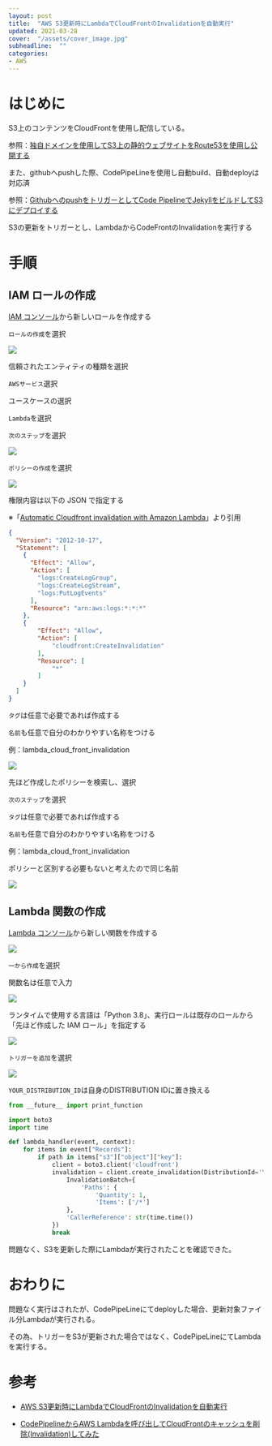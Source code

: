 ```yaml
---
layout: post
title:  "AWS S3更新時にLambdaでCloudFrontのInvalidationを自動実行"
updated: 2021-03-28
cover:  "/assets/cover_image.jpg"
subheadline:  ""
categories: 
- AWS
---
```


# はじめに

S3上のコンテンツをCloudFrontを使用し配信している。

参照：[独自ドメインを使用してS3上の静的ウェブサイトをRoute53を使用し公開する](https://kurutasu.github.io/2019/06/18/aws-s3-route53)

また、githubへpushした際、CodePipeLineを使用し自動build、自動deployは対応済

参照：[GithubへのpushをトリガーとしてCode PipelineでJekyllをビルドしてS3にデプロイする](https://kurutasu.github.io/2021/03/26/AWSCodeipeline-S3-Jekyll-github)

S3の更新をトリガーとし、LambdaからCodeFrontのInvalidationを実行する

# 手順

## IAM ロールの作成

[IAM コンソール](https://console.aws.amazon.com/iam/home?region=us-east-1#/users)から新しいロールを作成する

`ロールの作成`を選択

![](https://lh3.googleusercontent.com/pw/ACtC-3dVoJ0aXZb80LcRotH1AEnuuXp5-7WmzuXdU6dvzmgrJHS9_MHHqnHTq0a7-G-RnHIyPI6S7LfND1EachJVwNAj2xyRCZ2sLt_CS-i0dx-j5W6b0VbJ4aNxIByZJ-tut3Kn1gcDwW2DNsfEYlWNkF_s=w1322-h529-no?authuser=0)

信頼されたエンティティの種類を選択

`AWSサービス`選択

ユースケースの選択

`Lambda`を選択

`次のステップ`を選択

![](https://lh3.googleusercontent.com/pw/ACtC-3dluFNEQGK_3czOMRVmbQA3Rk-hENhvS5mxhFmQfV5IWsP4qOVJgf48mklSG2saz9LyKPLIPsuDX-UOeiBAvk1LP2FJoVJOH1WwV2zrotzydgfmRylR5d9p9XxTWAf-7o0GBGmnRD5KrgKrdHblGP_Z=w977-h545-no?authuser=0)

`ポリシーの作成`を選択

![](https://lh3.googleusercontent.com/pw/ACtC-3fYElxDQS0NW9ycQ8lTOaYs1fLt7vdB5bau3E88qhjgBj1aUvnUELGE0dWAioDlMZmj4rSmPMv9kA0oMGCLLtpheqEGkeJu2GvzMl_9Dcf0Si8x9zMHx7HEy9csqP7bNXaDWLEsf2kQ7pGk8j9UJUdO=w977-h548-no?authuser=0)

権限内容は以下の JSON で指定する

※「[Automatic Cloudfront invalidation with Amazon Lambda](https://blog.miguelangelnieto.net/posts/Automatic_Cloudfront_invalidation_with_Amazon_Lambda.html)」より引用

```json
{
  "Version": "2012-10-17",
  "Statement": [
    {
      "Effect": "Allow",
      "Action": [
        "logs:CreateLogGroup",
        "logs:CreateLogStream",
        "logs:PutLogEvents"
      ],
      "Resource": "arn:aws:logs:*:*:*"
    },
    {
        "Effect": "Allow",
        "Action": [
            "cloudfront:CreateInvalidation"
        ],
        "Resource": [
            "*"
        ]
    }
  ]
}
```

`タグ`は任意で必要であれば作成する

`名前`も任意で自分のわかりやすい名称をつける

例：lambda_cloud_front_invalidation

![](https://lh3.googleusercontent.com/pw/ACtC-3dzCrRpdIx-uIL02khI_wpN2Cl401C8G9WiNxtR2I2DiCb_QXPSAmr7e0YR7tZbTdbvhIFhebzB1X3vNVEv-bul9ECYYkOvakgzzN-cBAoyT-Y8sDzk3kyS_ta7Am4TcJ924ufQX9XLn7eUX7_9H7_K=w1163-h482-no?authuser=0)

先ほど作成したポリシーを検索し、選択

`次のステップ`を選択

`タグ`は任意で必要であれば作成する

`名前`も任意で自分のわかりやすい名称をつける

例：lambda_cloud_front_invalidation

ポリシーと区別する必要もないと考えたので同じ名前

![](https://lh3.googleusercontent.com/pw/ACtC-3fKQeiXmuCKvU_lvbpB-NiUa7VQAhAZhUuiBlVV5JLcuO-tBgNFIaYAw2-9mnNG_5PhsBI5Ko8pXUCc4T-0iiOgxg5CpKzoM_xawvN0NzGfWQ6kYV1RMAGbkgNK8ShsOEHXrV8duxM1vo_vOugSmSz3=w973-h543-no?authuser=0)

## Lambda 関数の作成

[Lambda コンソール](https://ap-northeast-1.console.aws.amazon.com/lambda/home?region=ap-northeast-1#/functions)から新しい関数を作成する

![](https://lh3.googleusercontent.com/pw/ACtC-3dEtzTN_8eNl_gG4NVZ2kd6ZRa959AzYSiNhbdUWBmzO-hRTBkQgot1HuJb4I-DiyTIwhqiGYHSp5GUZpgsvRW6nRzQLdnc7RwRwtuPdjm_CD44w7N152FBiT-92PpMs1RyqzxH2GGjUS2k0KeTeq0W=w1285-h401-no?authuser=0)

`一から作成`を選択

関数名は任意で入力

![](https://lh3.googleusercontent.com/pw/ACtC-3eUhVHFQCTjDkvqeyzIRPkLA0SN9WHc12Ib5AxBp-X0Wm6p5mTCNK_s8aiVSp4OtAypvZvwgTt4suVv0Kof5vaVhtUe22rpaiIHHcMqD4-DsnVQFzR5AQkGvS7VDXksLHfjsQZsdlnE3NghDt972lKU=w1284-h546-no?authuser=0)

ランタイムで使用する言語は「Python 3.8」、実行ロールは既存のロールから「先ほど作成した IAM ロール」を指定する

![](https://lh3.googleusercontent.com/pw/ACtC-3ehgXv_VkN_dTiQV7GNeGJBIDxGPa_rA3-Cv38tFQ0M38hOdRX8_l0fZ_xkQq8lNlHvBkdvTW4xBy02HXPB8PZKEoVWkiBIucEzRCkhzROBOVXS0cPl4g3xrk8NG9A3DYMDqYHCTRdNJZHUg7anCX8Z=w1272-h490-no?authuser=0)

`トリガーを追加`を選択

![](https://lh3.googleusercontent.com/pw/ACtC-3ew4pWnqul_eYDh3zcw-535BuZc-m1hcrraFugW_N4wueRMUgqlXI--6P7FZoW84_N6gEJZ048FCRX7OQUCJ6maJVuei2rxa5Prw5jrPgoH9091vkHAk3vcoL2RP59AgqCDGMNtTerRsitwOMmKBBWr=w1208-h439-no?authuser=0)

`YOUR_DISTRIBUTION_ID`は自身のDISTRIBUTION IDに置き換える

```python
from __future__ import print_function

import boto3
import time

def lambda_handler(event, context):
    for items in event["Records"]:
        if path in items["s3"]["object"]["key"]:
            client = boto3.client('cloudfront')
            invalidation = client.create_invalidation(DistributionId='YOUR_DISTRIBUTION_ID',
                InvalidationBatch={
                    'Paths': {
                        'Quantity': 1,
                        'Items': ['/*']
                },
                'CallerReference': str(time.time())
            })
            break
```

問題なく、S3を更新した際にLambdaが実行されたことを確認できた。

# おわりに

問題なく実行はされたが、CodePipeLineにてdeployした場合、更新対象ファイル分Lambdaが実行される。

その為、トリガーをS3が更新された場合ではなく、CodePipeLineにてLambdaを実行する。

# 参考

* [AWS S3更新時にLambdaでCloudFrontのInvalidationを自動実行](https://qiita.com/kskinaba/items/dcf9693dd034517e114a)

* [CodePipelineからAWS Lambdaを呼び出してCloudFrontのキャッシュを削除(Invalidation)してみた](https://dev.classmethod.jp/articles/cloudfront-invalidation-using-codepipeline-custom-action/)